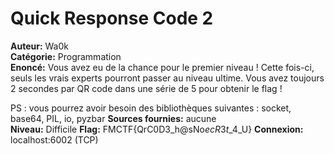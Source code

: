 # Quick Response Code 2

**Auteur:** Wa0k  
**Catégorie:** Programmation  
**Enoncé:** Vous avez eu de la chance pour le premier niveau ! Cette fois-ci, seuls les vrais experts pourront passer au niveau ultime. Vous avez toujours 2 secondes par QR code dans une série de 5 pour obtenir le flag !

PS : vous pourrez avoir besoin des bibliothèques suivantes : socket, base64, PIL, io, pyzbar
**Sources fournies:** aucune  
**Niveau:** Difficile
**Flag:** FMCTF{QrC0D3_h@sNo$ecR3t$_4_U}
**Connexion:** localhost:6002 (TCP)